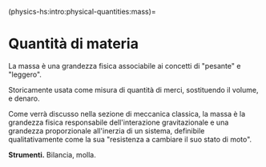 (physics-hs:intro:physical-quantities:mass)=
# Quantità di materia

La massa è una grandezza fisica associabile ai concetti di "pesante" e "leggero".

Storicamente usata come misura di quantità di merci, sostituendo il volume, e denaro.

Come verrà discusso nella sezione di meccanica classica, la massa è la grandezza fisica responsabile dell'interazione gravitazionale e una grandezza proporzionale all'inerzia di un sistema, definibile qualitativamente come la sua "resistenza a cambiare il suo stato di moto".

**Strumenti.** Bilancia, molla.
